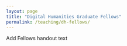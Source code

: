 ```yaml
---
layout: page
title: "Digital Humanities Graduate Fellows"
permalink: /teaching/dh-fellows/
---
```


Add Fellows handout text
